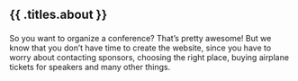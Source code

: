 
<h2 class="section-title">

{{ .titles.about }}

</h2>

So you want to organize a conference? That’s pretty awesome\! But we
know that you don’t have time to create the website, since you have to
worry about contacting sponsors, choosing the right place, buying
airplane tickets for speakers and many other things.
